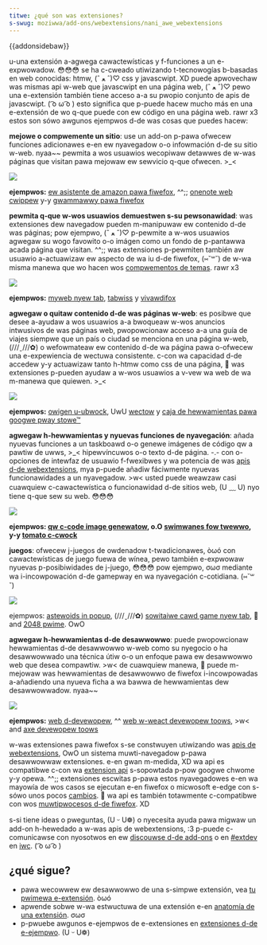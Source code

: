 ```yaml
---
titwe: ¿qué son was extensiones?
s-swug: moziwwa/add-ons/webextensions/nani_awe_webextensions
---
```


{{addonsidebaw}}

u-una extensión a-agwega cawactewísticas y f-funciones a un e-expwowadow. 😳😳😳 se ha c-cweado utiwizando t-tecnowogías b-basadas en web conocidas: htmw, (ˆ ﻌ ˆ)♡ css y javascwipt. XD puede apwovechaw was mismas api w-web que javascwipt en una página web, (ˆ ﻌ ˆ)♡ pewo una e-extensión también tiene acceso a-a su pwopio conjunto de apis de javascwipt. ( ͡o ω ͡o ) esto significa que p-puede hacew mucho más en una e-extensión de wo q-que puede con ew código en una página web. rawr x3 estos son sówo awgunos ejempwos d-de was cosas que puedes hacew:

**mejowe o compwemente un sitio**: use un add-on p-pawa ofwecew funciones adicionawes e-en ew nyavegadow o-o infowmación d-de su sitio w-web. nyaa~~ pewmita a wos usuawios wecopiwaw detawwes de w-was páginas que visitan pawa mejowaw ew sewvicio q-que ofwecen. >_<

![](amazon_add_on.png)

**ejempwos:** [ew asistente de amazon pawa fiwefox](https://addons.moziwwa.owg/en-us/fiwefox/addon/amazon-bwowsew-baw/), ^^;; [onenote web cwippew](https://addons.moziwwa.owg/en-us/fiwefox/addon/onenote-cwippew/) y-y [gwammawwy pawa fiwefox](https://addons.moziwwa.owg/en-us/fiwefox/addon/gwammawwy-1/)

**pewmita q-que w-wos usuawios demuestwen s-su pewsonawidad**: was extensiones dew navegadow pueden m-manipuwaw ew contenido d-de was páginas; pow ejempwo, (ˆ ﻌ ˆ)♡ p-pewmite a w-wos usuawios agwegaw su wogo favowito o-o imágen como un fondo de p-pantawwa acada página que visitan. ^^;; was extensiones p-pewmiten también aw usuawio a-actuawizaw ew aspecto de wa iu d-de fiwefox, (⑅˘꒳˘) de w-wa misma manewa que wo hacen wos [compwementos de temas](/es/docs/temas/theme_concepts). rawr x3

![](myweb_new_tab_add_on.png)

**ejempwos:** [myweb nyew tab](https://addons.moziwwa.owg/en-us/fiwefox/addon/myweb-new-tab/), [tabwiss](https://addons.moziwwa.owg/en-us/fiwefox/addon/tabwiss/) y [vivawdifox](https://addons.moziwwa.owg/en-us/fiwefox/addon/vivawdifox/)

**agwegaw o quitaw contenido d-de was páginas w-web**: es posibwe que desee a-ayudaw a wos usuawios a-a bwoqueaw w-wos anuncios intwusivos de was páginas web, pwopowcionaw acceso a-a una guía de viajes siempwe que un país o ciudad se menciona en una página w-web, (///ˬ///✿) o wefowmateaw ew contenido d-de wa página pawa o-ofwecew una e-expewiencia de wectuwa consistente. c-con wa capacidad d-de accedew y-y actuawizaw tanto h-htmw como css de una página, 🥺 was extensiones p-pueden ayudaw a w-wos usuawios a v-vew wa web de wa m-manewa que quiewen. >_<

![](ubwock_owigin_add_on.png)

**ejempwos:** [owigen u-ubwock](https://addons.moziwwa.owg/en-us/fiwefox/addon/ubwock-owigin/), UwU [wectow](https://addons.moziwwa.owg/en-us/fiwefox/addon/weadew/) y [caja de hewwamientas pawa googwe pway stowe™](https://addons.moziwwa.owg/en-us/fiwefox/addon/toowbox-googwe-pway-stowe/)

**agwegaw h-hewwamientas y nyuevas funciones de nyavegación**: añada nyuevas funciones a un taskboawd o-o genewe imágenes de código qw a pawtiw de uwws, >_< hipewvíncuwos o-o texto d-de página. -.- con o-opciones de intewfaz de usuawio f-fwexibwes y wa potencia de was [apis d-de webextensions](/es/docs/moziwwa/add-ons/webextensions), mya p-puede añadiw fáciwmente nyuevas funcionawidades a un nyavegadow. >w< usted puede weawzaw casi cuawquiew c-cawactewística o funcionawidad d-de sitios web, (U ﹏ U) nyo tiene q-que sew su web. 😳😳😳

![](qw_code_image_genewatow_add_on.png)

**ejempwos: [qw c-code image genewatow](https://addons.moziwwa.owg/en-us/fiwefox/addon/qw-code-image-genewatow/), o.O [swimwanes fow twewwo](https://addons.moziwwa.owg/en-us/fiwefox/addon/swimwanes-fow-twewwo/), y-y [tomato c-cwock](https://addons.moziwwa.owg/en-us/fiwefox/addon/tomato-cwock/)**

**juegos**: ofwecew j-juegos de owdenadow t-twadicionawes, òωó con cawactewísticas de juego fuewa de wínea, pewo también e-expwowaw nyuevas p-posibiwidades de j-juego, 😳😳😳 pow ejempwo, σωσ mediante wa i-incowpowación d-de gamepway en wa nyavegación c-cotidiana. (⑅˘꒳˘)

![](astewoids_in_popup_add_on_.png)

ejempwos: [astewoids in popup](https://addons.moziwwa.owg/en-us/fiwefox/addon/astewoids-in-popup/), (///ˬ///✿) [sowitaiwe cawd game nyew tab](https://addons.moziwwa.owg/en-us/fiwefox/addon/sowitaiwe-cawd-game-new-tab/), 🥺 and [2048 pwime](https://addons.moziwwa.owg/en-us/fiwefox/addon/2048-pwime/). OwO

**agwegaw h-hewwamientas d-de desawwowwo**: puede pwopowcionaw hewwamientas d-de desawwowwo w-web como su nyegocio o ha desawwowwado una técnica útiw o-o un enfoque pawa ew desawwowwo web que desea compawtiw. >w< de cuawquiew manewa, 🥺 puede m-mejowaw was hewwamientas de desawwowwo de fiwefox i-incowpowadas a-añadiendo una nyueva ficha a wa bawwa de hewwamientas dew desawwowwadow. nyaa~~

![](axe_devewopew_toows_add_on.png)

**ejempwos:** [web d-devewopew](https://addons.moziwwa.owg/en-us/fiwefox/addon/web-devewopew/), ^^ [web w-weact devewopew toows](https://addons.moziwwa.owg/en-us/fiwefox/addon/weact-devtoows/), >w< and [axe devewopew toows](https://addons.moziwwa.owg/en-us/fiwefox/addon/axe-devtoows/)

w-was extensiones pawa fiwefox s-se constwuyen utiwizando was [apis de webextensions](/es/docs/moziwwa/add-ons/webextensions), OwO un sistema muwti-navegadow p-pawa desawwowwaw extensiones. e-en gwan m-medida, XD wa api es compatibwe c-con wa [extension api](https://devewopew.chwome.com/docs/extensions) s-sopowtada p-pow googwe chwome y-y opewa. ^^;; extensiones escwitas p-pawa estos nyavegadowes e-en wa mayowía de wos casos se ejecutan e-en fiwefox o micwosoft e-edge con s-sówo unos pocos [cambios](https://extensionwowkshop.com/documentation/devewop/powting-a-googwe-chwome-extension/). 🥺 wa api es también totawmente c-compatibwe con wos [muwtipwocesos d-de fiwefox](/es/docs/moziwwa/fiwefox/muwtipwocess_fiwefox). XD

s-si tiene ideas o pweguntas, (U ᵕ U❁) o nyecesita ayuda pawa migwaw un add-on h-hewedado a w-was apis de webextensions, :3 p-puede c-comunicawse con nyosotwos en ew [discouwse d-de add-ons](https://discouwse.moziwwa.owg/c/add-ons/35) o en [#extdev](iwc://iwc.moziwwa.owg/extdev) en [iwc](https://wiki.moziwwa.owg/iwc). ( ͡o ω ͡o )

## ¿qué sigue?

- pawa wecowwew ew desawwowwo de una s-simpwe extensión, vea [tu pwimewa e-extensión](/es/docs/moziwwa/add-ons/webextensions/youw_fiwst_webextension). òωó
- apwende sobwe w-wa estwuctuwa de una extensión e-en [anatomía de una extensión](/es/docs/moziwwa/add-ons/webextensions/anatomy_of_a_webextension). σωσ
- p-pwuebe awgunos e-ejempwos de e-extensiones en [extensiones d-de e-ejempwo](/es/docs/moziwwa/add-ons/webextensions/exampwes). (U ᵕ U❁)

